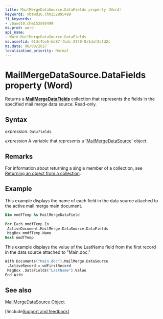 ```yaml
---
title: MailMergeDataSource.DataFields property (Word)
keywords: vbawd10.chm152895499
f1_keywords:
- vbawd10.chm152895499
ms.prod: word
api_name:
- Word.MailMergeDataSource.DataFields
ms.assetid: 613c4bc6-bd87-fbdc-2170-8a1daf2cfd2c
ms.date: 06/08/2017
localization_priority: Normal
---
```



# MailMergeDataSource.DataFields property (Word)

Returns a  **[MailMergeDataFields](Word.mailmergedatafields.md)** collection that represents the fields in the specified mail merge data source. Read-only.


## Syntax

_expression_. `DataFields`

_expression_ A variable that represents a '[MailMergeDataSource](Word.MailMergeDataSource.md)' object.


## Remarks

For information about returning a single member of a collection, see [Returning an object from a collection](../word/Concepts/Miscellaneous/returning-an-object-from-a-collection-word.md).


## Example

This example displays the name of each field in the data source attached to the active mail merge main document.


```vb
Dim mmdfTemp As MailMergeDataField 
 
For Each mmdfTemp In _ 
 ActiveDocument.MailMerge.DataSource.DataFields 
 MsgBox mmdfTemp.Name 
Next mmdfTemp
```

This example displays the value of the LastName field from the first record in the data source attached to "Main.doc."




```vb
With Documents("Main.doc").MailMerge.DataSource 
 .ActiveRecord = wdFirstRecord 
 MsgBox .DataFields("LastName").Value 
End With
```


## See also


[MailMergeDataSource Object](Word.MailMergeDataSource.md)

[!include[Support and feedback](~/includes/feedback-boilerplate.md)]